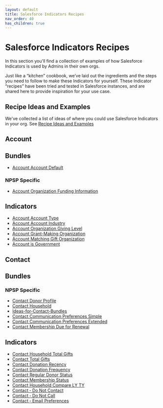 ```yaml
---
layout: default
title: Salesforce Indicators Recipes
nav_order: 40
has_children: true
---
```


# Salesforce Indicators Recipes
In this section you'll find a collection of examples of how Salesforce Indicators is used by Admins in their own orgs. 

Just like a “kitchen” cookbook, we’ve laid out the ingredients and the steps you need to follow to make these Indicators for yourself. These Indicator “recipes” have been tried and tested in Salesforce instances, and are shared here to provide inspiration for your use case.

## Recipe Ideas and Examples
We've collected a list of ideas of where you could use Salesforce Indicators in your org. See [Recipe Ideas and Examples](../recipes/recipe-ideas.md)

## Account 
## Bundles
* [Account Account Default](account/bundle-account-key-details.md)

### NPSP Specific
* [Account Organization Funding Information](account/bundle-account-organization-funding.md)

## Indicators
* [Account Account Type](account/Account-Account-Type.md)
* [Account Account Industry](account/Account-Account-Industry.md)
* [Account Organization Giving Level](account/Account-Organization-Giving-Level.md)
* [Account Grant-Making Organization](account/Account-Grant-Making-Organization.md)
* [Account Matching Gift Organization](account/Account-Matching-Gift-Organization.md)
* [Account is Government](account/Account-‐-Is-Government.md)

## Contact
## Bundles

### NPSP Specific
* [Contact Donor Profile](contact/bundle-contact-donor-profile.md)
* [Contact Household](contact/bundle-contact-household.md)
* [Ideas-for-Contact-Bundles](contact/ideas-for-contact-bundles.md)
* [Contact Communication Preferences Simple](contact/bundle-contact-communication-preferences.md)
* [Contact Communication Preferences Extended](contact/bundle-communication-preferences-extended.md)
* [Contact Membership Due for Renewal](contact/contact-membership-due-for-renewal.md)

## Indicators
* [Contact Household Total Gifts](contact/contact-household-total-gifts.md)
* [Contact Total Gifts](contact/contact-total-gifts.md)
* [Contact Donation Recency](contact/contact-donation-recency.md)
* [Contact Donation Frequency](contact/contact-donation-frequency.md)
* [Contact Regular Donor Status](contact/contact-regular-donor-status.md)
* [Contact Membership Status](contact/contact-membership-status.md)
* [Contact Household Compare LY TY](contact/contact-household-compare-lyty.md)
* [Contact ‐ Do Not Contact](contact/contact-do-not-contact.md)
* [Contact ‐ Do Not Call](contact/contact-do-not-call.md)
* [Contact ‐ Email Preferences](contact/contact-email-preferences.md)
